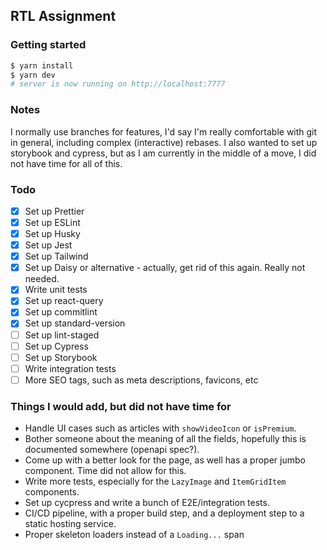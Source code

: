 ## RTL Assignment

### Getting started
```bash
$ yarn install
$ yarn dev
# server is now running on http://localhost:7777
```

### Notes
I normally use branches for features, I'd say I'm really comfortable with git in general, including complex (interactive) rebases. I also wanted to set up storybook and cypress, but as I am currently in the middle of a move, I did not have time for all of this.

### Todo
- [x] Set up Prettier
- [x] Set up ESLint
- [x] Set up Husky
- [x] Set up Jest
- [x] Set up Tailwind
- [x] Set up Daisy or alternative - actually, get rid of this again. Really not needed.
- [x] Write unit tests
- [x] Set up react-query
- [x] Set up commitlint
- [x] Set up standard-version
- [ ] Set up lint-staged
- [ ] Set up Cypress
- [ ] Set up Storybook
- [ ] Write integration tests
- [ ] More SEO tags, such as meta descriptions, favicons, etc

### Things I would add, but did not have time for
- Handle UI cases such as articles with `showVideoIcon` or `isPremium`.
- Bother someone about the meaning of all the fields, hopefully this is documented somewhere (openapi spec?). 
- Come up with a better look for the page, as well has a proper jumbo component. Time did not allow for this.
- Write more tests, especially for the `LazyImage` and `ItemGridItem` components. 
- Set up cycpress and write a bunch of E2E/integration tests.
- CI/CD pipeline, with a proper build step, and a deployment step to a static hosting service.
- Proper skeleton loaders instead of a `Loading...` span

